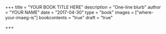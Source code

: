+++
title = "YOUR BOOK TITLE HERE"
description = "One-line blurb"
author = "YOUR NAME"
date = "2017-04-30"
type = "book"
images = ["where-your-imaeg-is"]
bookcontents = "true"
draft = "true"

+++